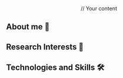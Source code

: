 <p align="center">
    // Your content
</p>

## About me 📘

## Research Interests 📑

## Technologies and Skills 🛠️

